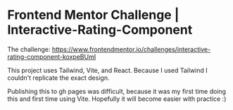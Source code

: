 ﻿# Frontend Mentor Challenge | Interactive-Rating-Component
 
 The challenge: https://www.frontendmentor.io/challenges/interactive-rating-component-koxpeBUmI
 
 This project uses Tailwind, Vite, and React. Because I used Tailwind I couldn't replicate the exact design. 
 
 Publishing this to gh pages was difficult, because it was my first time doing this and first time using Vite. Hopefully it will become easier with practice :)

